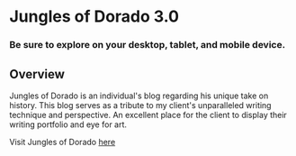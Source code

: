 # Jungles of Dorado 3.0

### Be sure to explore on your desktop, tablet, and mobile device.

## Overview

Jungles of Dorado is an individual's blog regarding his unique take on history. This blog serves as a tribute to my client's unparalleled writing technique and perspective. An excellent place for the client to display their writing portfolio and eye for art.

Visit Jungles of Dorado [here](https://www.junglesofdorado.com)<br>
